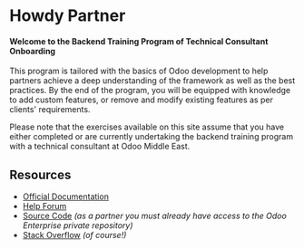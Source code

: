 # Howdy Partner 

#### Welcome to the Backend Training Program of Technical Consultant Onboarding

This program is tailored with the basics of Odoo development to help partners achieve a deep understanding of the
framework as well as the best practices. By the end of the program, you will be equipped with knowledge to add custom features, or remove and modify
existing features as per clients' requirements.

Please note that the exercises available on this site assume that you have either completed or are currently undertaking the
backend training program with a technical consultant at Odoo Middle East.

## Resources
- [Official Documentation](https://www.odoo.com/documentation/master/developer.html)
- [Help Forum](https://www.odoo.com/forum/help-1)
- [Source Code](https://github.com/odoo/enterprise) _(as a partner you must already have access to the Odoo Enterprise private repository)_
- [Stack Overflow](https://stackoverflow.com/questions/tagged/odoo) _(of course!)_
